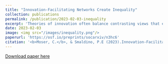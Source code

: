 ```yaml
---
title: "Innovation-Facilitating Networks Create Inequality"
collection: publications
permalink: /publication/2023-02-03-inequality
excerpt: 'Theories of innovation often balance contrasting views that either smart people create smart things or smartly constructed institutions create smart things. While population models have shown factors including population size, connectivity, and agent behavior as crucial for innovation, few have taken the individual-central approach seriously by examining the role individuals play within their groups. To explore how network structures influence not only population-level innovation but also performance among individuals, we studied an agent-based model of the Potions Task, a paradigm developed to test how structure affects a group’s ability to solve a difficult exploration task. We explore how size, connectivity, and rates of information sharing in a network influence innovation and how these have an impact on the emergence of inequality in terms of agent contributions. We find, in line with prior work, population size has a positive effect on innovation, but also find that large and small populations perform similarly; that many small groups outperform fewer large groups; that random changes to structure have few effects on innovation in the task; and that the highest performing agents tend to occupy more central positions in the network. Moreover, we show that every network factor which improves innovation leads to a proportional increase in inequality of performance in the network, creating "genius effects" among otherwise "dumb" agents in both idealized and real-world networks.'
date: 2023-02-03
image: <img src="/images/inequality.png"/>
paperurl: 'https://osf.io/preprints/socarxiv/n3hc6'
citation: '<b>Moser, C.</b>, & Smaldino, P.E (2023).Innovation-Facilitating Networks Create Inequality. <i>Submitted</i>.'
---
```


[Download paper here](https://culturologies.co/files/Inequality.pdf)